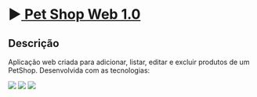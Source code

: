 <h1>▶️<a href="https://pet-shop-web.vercel.app/"> Pet Shop Web 1.0 </a></h1>
<h2> Descrição </h2>

<p>Aplicação web criada para adicionar, listar, editar e excluir produtos de um PetShop. 
Desenvolvida com as tecnologias:</p>
<div style="display: inline_block">

<img src="https://img.shields.io/badge/html-%23E34F26.svg?style=for-the-badge&logo=html5&logoColor=white" />
<img src="https://img.shields.io/badge/css-%231572B6.svg?style=for-the-badge&logo=css3&logoColor=white" />
<img src="https://img.shields.io/badge/javascript-%23323330.svg?style=for-the-badge&logo=javascript&logoColor=%23F7DF1E" />
</div>
